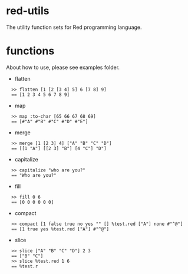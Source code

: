 # red-utils
The utility function sets for Red programming language.

# functions
About how to use, please see examples folder.

- flatten
```red
  >> flatten [1 [2 [3 4] 5] 6 [7 8] 9]
  == [1 2 3 4 5 6 7 8 9]
```
- map
```red
  >> map :to-char [65 66 67 68 69]
  == [#"A" #"B" #"C" #"D" #"E"]
```
- merge
```red
  >> merge [1 [2 3] 4] ["A" "B" "C" "D"]
  == [[1 "A"] [[2 3] "B"] [4 "C"] "D"]
```
- capitalize
```red
  >> capitalize "who are you?"
  == "Who are you?"
```
- fill
```red
  >> fill 0 6
  == [0 0 0 0 0 0]
```
- compact
```red
  >> compact [1 false true no yes "" [] %test.red ["A"] none #"^@"]
  == [1 true yes %test.red ["A"] #"^@"]
```
- slice
```red
  >> slice ["A" "B" "C" "D"] 2 3
  == ["B" "C"]
  >> slice %test.red 1 6
  == %test.r
```
